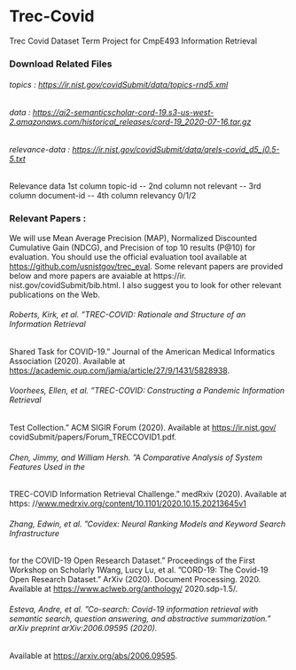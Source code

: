 # Trec-Covid
Trec Covid Dataset Term Project for CmpE493 Information Retrieval

### Download Related Files

###### topics : https://ir.nist.gov/covidSubmit/data/topics-rnd5.xml

###### data : https://ai2-semanticscholar-cord-19.s3-us-west-2.amazonaws.com/historical_releases/cord-19_2020-07-16.tar.gz

###### relevance-data : https://ir.nist.gov/covidSubmit/data/qrels-covid_d5_j0.5-5.txt
Relevance data 1st column topic-id --  2nd column not relevant -- 3rd column document-id -- 4th column relevancy 0/1/2 


### Relevant Papers : 

We will use Mean Average Precision (MAP), Normalized Discounted Cumulative Gain (NDCG),
and Precision of top 10 results (P@10) for evaluation. You should use the official evaluation tool
available at https://github.com/usnistgov/trec_eval.
Some relevant papers are provided below and more papers are avaiable at https://ir.
nist.gov/covidSubmit/bib.html. I also suggest you to look for other relevant publications on the Web.
###### Roberts, Kirk, et al. ”TREC-COVID: Rationale and Structure of an Information Retrieval
Shared Task for COVID-19.” Journal of the American Medical Informatics Association (2020).
Available at https://academic.oup.com/jamia/article/27/9/1431/5828938.
###### Voorhees, Ellen, et al. ”TREC-COVID: Constructing a Pandemic Information Retrieval
Test Collection.” ACM SIGIR Forum (2020). Available at https://ir.nist.gov/
covidSubmit/papers/Forum_TRECCOVID1.pdf.
###### Chen, Jimmy, and William Hersh. ”A Comparative Analysis of System Features Used in the
TREC-COVID Information Retrieval Challenge.” medRxiv (2020). Available at https:
//www.medrxiv.org/content/10.1101/2020.10.15.20213645v1
###### Zhang, Edwin, et al. ”Covidex: Neural Ranking Models and Keyword Search Infrastructure
for the COVID-19 Open Research Dataset.” Proceedings of the First Workshop on Scholarly
1Wang, Lucy Lu, et al. ”CORD-19: The Covid-19 Open Research Dataset.” ArXiv (2020).
Document Processing. 2020. Available at https://www.aclweb.org/anthology/
2020.sdp-1.5/.
###### Esteva, Andre, et al. ”Co-search: Covid-19 information retrieval with semantic search, question answering, and abstractive summarization.” arXiv preprint arXiv:2006.09595 (2020).
Available at https://arxiv.org/abs/2006.09595.

